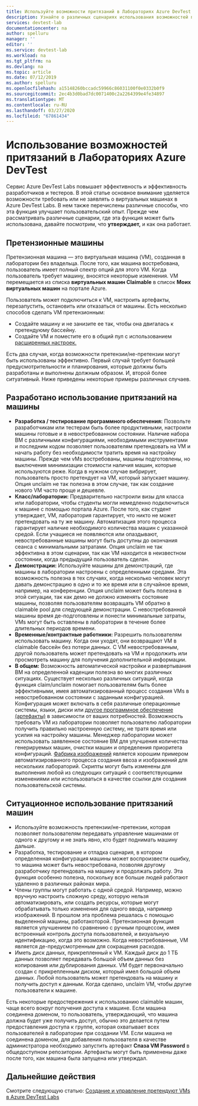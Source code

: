 ```yaml
---
title: Используйте возможности притязаний в Лабораториях Azure DevTest (ru) Документы Майкрософт
description: Узнайте о различных сценариях использования возможностей претензий/невосказимых возможностей Azure DevTest Labs
services: devtest-lab
documentationcenter: na
author: spelluru
manager: ''
editor: ''
ms.service: devtest-lab
ms.workload: na
ms.tgt_pltfrm: na
ms.devlang: na
ms.topic: article
ms.date: 07/12/2019
ms.author: spelluru
ms.openlocfilehash: a15148260bccadc59966c86031100f0e0332b0f9
ms.sourcegitcommit: 2ec4b3d0bad7dc0071400c2a2264399e4fe34897
ms.translationtype: MT
ms.contentlocale: ru-RU
ms.lasthandoff: 03/27/2020
ms.locfileid: "67861434"
---
```

# <a name="use-claim-capabilities-in-azure-devtest-labs"></a>Использование возможностей притязаний в Лабораториях Azure DevTest
Сервис Azure DevTest Labs повышает эффективность и эффективность разработчиков и тестеров. В этой статье основное внимание уделяется возможности требовать или не заявлять о виртуальных машинах в Azure DevTest Labs. В нем также перечислены различные способы, что эта функция улучшает пользовательский опыт. Прежде чем рассматривать различные сценарии, где эта функция может быть использована, давайте посмотрим, что **утверждает,** и как она работает.

## <a name="claimable-machines"></a>Претензионные машины
Претензионная машина — это виртуальная машина (VM), созданная в лаборатории без владельца. После того, как машина востребована, пользователь имеет полный спектр опций для этого VM. Когда пользователь требует машину, вносятся некоторые изменения. VM перемещается из списка **виртуальных машин Claimable** в список **Моих виртуальных машин** на портале Azure. 

Пользователь может подключиться к VM, настроить артефакты, перезапустить, остановить или отказаться от машины. Есть несколько способов сделать VM претензионным:

- Создайте машину и не занизите ее так, чтобы она двигалась к претендуюму бассейну. 
- Создайте VM и поместите его в общий пул с использованием [расширенных настроек.](https://azure.microsoft.com/updates/azure-devtest-labs-claim-lab-vms-from-a-shared-pool/)

Есть два случая, когда возможности претензии/не-претензии могут быть использованы эффективно. Первый случай требует большей предусмотрительности и планирования, которые должны быть разработаны и выполнены должным образом. И, второй более ситуативный. Ниже приведены некоторые примеры различных случаев.

## <a name="designed-use-of-claimable-machines"></a>Разработано использование притязаний на машины

- **Разработка / тестирование программного обеспечения:** Позвольте разработчикам или тестерам быть более продуктивными, настроили машины готовые и в невостребованном состоянии. Наличие набора ВМ с различными конфигурациями, необходимыми инструментами и последним кодом позволяет пользователям претендовать на VM и начать работу без необходимости тратить время на настройку машины. Прежде чем vMs востребованы, машины подготовлены, но выключения минимизации стоимости наличия машин, которые используются реже. Когда в нужном случае вибрирует, пользователь просто претендует на VM, который запускает машину. Опция unclaim не так полезна в этом случае, так как создание нового VM часто проще и дешевле.
- **Класс/лаборатории:** Предварительно настроили визы для класса или лаборатории, чтобы студенты могли немедленно подключиться к машине с помощью портала Azure.  После того, как студент утверждает, VM, лаборатория гарантирует, что никто не может претендовать на ту же машину. Автоматизация этого процесса гарантирует наличие необходимого количества машин с указанной средой. Если учащиеся не появляются или опаздывают, невостребованные машины могут быть доступны до окончания сеанса с минимальными затратами. Опция unclaim не так эффективна в этом сценарии, так как VM находится в неизвестном состоянии, когда предыдущий пользователь сделан.
- **Демонстрации:** Используйте машины для демонстраций, где машины в лаборатории настроены с определенными средами. Эта возможность полезна в тех случаях, когда несколько человек могут давать демонстрацию в одно и то же время или в случайное время, например, на конференции. Опция unclaim может быть полезна в этой ситуации, так как демо не должно изменять состояние машины, позволяя пользователям возвращать VM обратно в claimable pool для следующей демонстрации. С невостребованной машины время де-подготовлены и понести минимальные затраты, VMs могут быть оставлены в лаборатории в течение более длительных периодов времени.
- **Временные/контрактные работники:** Разрешить пользователям использовать машину. Когда они уходят, они возвращают VM в claimable бассейн без потери данных. С VM невостребованным, другой пользователь может претендовать на VM и продолжить или просмотреть машину для получения дополнительной информации.
- **В общем:** Возможность автоматической настройки и развертывания ВМ на определенной каденции полезна во многих различных ситуациях. Существует несколько различных ситуаций, когда функция claim/unclaim помогает пользователям быть более эффективными, имея автоматизированный процесс создания VMs в невостребованном состоянии с заданным конфигурацией. Конфигурация может включать в себя различные операционные системы, языки, диски или [другое программное обеспечение (артефакты)](devtest-lab-artifact-author.md) в зависимости от ваших потребностей. Возможность требовать VM из лаборатории позволяет пользователю лаборатории получить правильно настроенную систему, не тратя время или усилия на настройку машины. Менеджер лаборатории может использовать заявленное состояние ВМ для улучшения количества генерируемых машин, очистки машин и определения приоритета конфигураций. [Фабрика изображений](image-factory-create.md) является хорошим примером автоматизированного процесса создания ввоза и изображений для нескольких лабораторий. Скрипты могут быть изменены для выполнения любой из следующих ситуаций с соответствующими изменениями или использоваться в качестве ссылки для создания пользовательской системы.

## <a name="situational-use-of-claimable-machines"></a>Ситуационное использование притязаний машин

- Используйте возможность претензии/не-претензии, которая позволяет пользователям передавать управление машинами от одного к другому и не знать явно, кто будет поднимать машину дальше.
- Разработка, тестирование и отладка сценария, в котором определенная конфигурация машины может воспроизвести ошибку, то машина может быть невостребована, позволяя другому разработчику претендовать на машину и продолжать работу. Эта функция особенно полезна, поскольку все больше людей работают удаленно в различных районах мира. 
- Члены группы могут работать с одной средой. Например, можно вручную настроить сложную среду, которую нельзя автоматизировать, или создать ресурсы, которые могут обрабатывать только изменения для одного ввода, например изображений. В прошлом эта проблема решалась с помощью выделенной машины, работакоторой. Претензионная функция является улучшением по сравнению с ручным процессом, имея встроенный контроль доступа пользователей, и визуальную идентификацию, когда это возможно. Когда невостребованные, VM является де-предусмотренным для сокращения расходов.
- Иметь диск данных, прикрепленный к VM. Каждый диск до 1 ТБ данных позволяет передавать большой объем данных без копирования или дублирования данных. VM будет первоначально создан с прикрепленным диском, который имел большой объем данных.  Любой пользователь может претендовать на машину и получить доступ к данным. Когда сделано, unclaim VM, чтобы другие пользователи к машине.

Есть некоторые предостережения к использованию claimable машин, чаще всего вокруг получения доступа к машине. Если машина соединена доменом, то пользователь, утверждающий, что машина должна будет уже получить доступ, обычно это делается путем предоставления доступа к группе, которая охватывает всех пользователей в лаборатории при создании VM. Если машина не соединена доменом, для добавления пользователя в качестве администратора необходимо запустить артефакт **Спаза VM Password** в общедоступном репозитории.  Артефакты могут быть применены даже после того, как машина была запущена или утверждал.

## <a name="next-steps"></a>Дальнейшие действия
Смотрите следующую статью: [Создание и управление претендуют VMs в Azure DevTest Labs](devtest-lab-add-claimable-vm.md)
